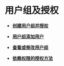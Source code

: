 # 用户组及授权<a name="iam_01_0655"></a>

-   **[创建用户组并授权](创建用户组并授权.md)**  

-   **[用户组添加用户](用户组添加用户.md)**  

-   **[查看或修改用户组](查看或修改用户组.md)**  

-   **[依赖权限的授权方法](依赖权限的授权方法.md)**  


